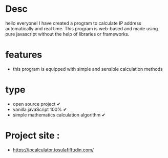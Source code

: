 # Desc

hello everyone! I have created a program to calculate IP address automatically and real time. This program is web-based and made using pure javascript without the help of libraries or frameworks.

# features

- this program is equipped with simple and sensible calculation methods

# type

- open source project ✔
- vanilla javaScript 100% ✔
- simple mathematics calculation algorithm ✔

# Project site :

- https://ipcalculator.tosulafiffudin.com/
